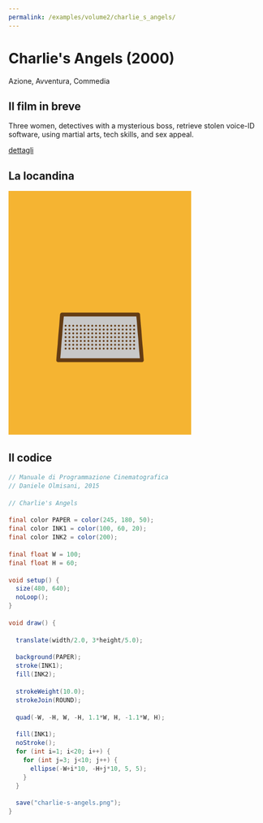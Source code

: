```yaml
---
permalink: /examples/volume2/charlie_s_angels/
---
```

# Charlie's Angels (2000)

Azione, Avventura, Commedia

## Il film in breve
Three women, detectives with a mysterious boss, retrieve stolen voice-ID software, using martial arts, tech skills, and sex appeal.

[dettagli](https://www.imdb.com/title/tt0160127/)

## La locandina
<img src="charlie-s-angels.png"  width="360px" title="Charlie's Angels">


## Il codice
```java
// Manuale di Programmazione Cinematografica
// Daniele Olmisani, 2015

// Charlie's Angels

final color PAPER = color(245, 180, 50);
final color INK1 = color(100, 60, 20);
final color INK2 = color(200);

final float W = 100;
final float H = 60;
 
void setup() {
  size(480, 640);
  noLoop();
}

void draw() {
  
  translate(width/2.0, 3*height/5.0);
  
  background(PAPER);
  stroke(INK1);
  fill(INK2);
  
  strokeWeight(10.0);
  strokeJoin(ROUND);
  
  quad(-W, -H, W, -H, 1.1*W, H, -1.1*W, H);
  
  fill(INK1);
  noStroke();
  for (int i=1; i<20; i++) {
    for (int j=3; j<10; j++) {
      ellipse(-W+i*10, -H+j*10, 5, 5);
    }
  }
  
  save("charlie-s-angels.png");
}
```
